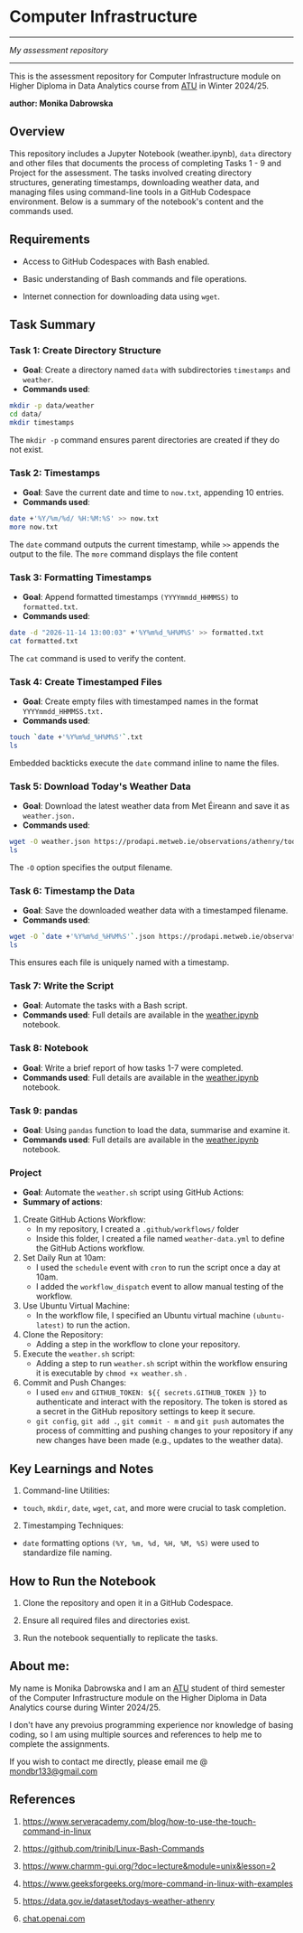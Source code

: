 # Computer Infrastructure

************************
*My assessment repository* 
************************

This is the assessment repository for Computer Infrastructure module on Higher Diploma in Data Analytics course from [ATU](https://www.atu.ie/) in Winter 2024/25. 

**author: Monika Dabrowska**

## Overview

This repository includes a Jupyter Notebook (weather.ipynb), `data` directory and other files that documents the process of completing Tasks 1 - 9 and Project for the assessment. The tasks involved creating directory structures, generating timestamps, downloading weather data, and managing files using command-line tools in a GitHub Codespace environment. Below is a summary of the notebook's content and the commands used.

## Requirements 

- Access to GitHub Codespaces with Bash enabled.

- Basic understanding of Bash commands and file operations.

- Internet connection for downloading data using `wget`.

## Task Summary 
### Task 1: Create Directory Structure
- **Goal**: Create a directory named `data` with subdirectories `timestamps` and `weather`.
- **Commands used**:

```bash
mkdir -p data/weather
cd data/
mkdir timestamps
```

The `mkdir -p` command ensures parent directories are created if they do not exist.

### Task 2: Timestamps
- **Goal**: Save the current date and time to `now.txt`, appending 10 entries.
- **Commands used**:

```bash
date +'%Y/%m/%d/ %H:%M:%S' >> now.txt
more now.txt
```
The `date` command outputs the current timestamp, while `>>` appends the output to the file. The `more` command displays the file content

### Task 3: Formatting Timestamps
- **Goal**: Append formatted timestamps `(YYYYmmdd_HHMMSS)` to `formatted.txt`.
- **Commands used**: 

```bash 
date -d "2026-11-14 13:00:03" +'%Y%m%d_%H%M%S' >> formatted.txt
cat formatted.txt
```
The `cat` command is used to verify the content.

### Task 4: Create Timestamped Files
- **Goal**: Create empty files with timestamped names in the format `YYYYmmdd_HHMMSS.txt.`
- **Commands used**:

```bash
touch `date +'%Y%m%d_%H%M%S'`.txt
ls
```
Embedded backticks execute the `date` command inline to name the files.

### Task 5: Download Today's Weather Data
- **Goal**: Download the latest weather data from Met Éireann and save it as `weather.json.`
- **Commands used**:

```bash
wget -O weather.json https://prodapi.metweb.ie/observations/athenry/today
ls
```
The `-O` option specifies the output filename.

### Task 6: Timestamp the Data
- **Goal**: Save the downloaded weather data with a timestamped filename.
- **Commands used**:

```bash
wget -O `date +'%Y%m%d_%H%M%S'`.json https://prodapi.metweb.ie/observations/athenry/today
ls
```
This ensures each file is uniquely named with a timestamp.


### Task 7: Write the Script
- **Goal**: Automate the tasks with a Bash script.
- **Commands used**: Full details are available in the [weather.ipynb](https://github.com/mondbr/computer_infrastructure/blob/main/weather.ipynb) notebook. 


### Task 8: Notebook
- **Goal**: Write a brief report of how tasks 1-7 were completed.
- **Commands used**: Full details are available in the [weather.ipynb](https://github.com/mondbr/computer_infrastructure/blob/main/weather.ipynb) notebook. 


### Task 9: pandas
- **Goal**: Using `pandas` function to load the data, summarise and examine it. 
- **Commands used**: Full details are available in the [weather.ipynb](https://github.com/mondbr/computer_infrastructure/blob/main/weather.ipynb) notebook.


### Project
- **Goal**: Automate the `weather.sh` script using GitHub Actions:
- **Summary of actions**: 

1. Create GitHub Actions Workflow:
    - In my repository, I created a `.github/workflows/` folder
    - Inside this folder, I created a file named `weather-data.yml` to define the GitHub Actions workflow.
2. Set Daily Run at 10am:
    - I used the `schedule` event with `cron` to run the script once a day at 10am.
    - I added the `workflow_dispatch` event to allow manual testing of the workflow.
3. Use Ubuntu Virtual Machine:
    - In the workflow file, I specified an Ubuntu virtual machine `(ubuntu-latest)` to run the action.
4. Clone the Repository:
    - Adding a step in the workflow to clone your repository. 
5. Execute the `weather.sh` script:
    - Adding a step to run `weather.sh` script within the workflow ensuring it is executable by `chmod +x weather.sh` .
6. Commit and Push Changes:
    - I used `env` and `GITHUB_TOKEN: ${{ secrets.GITHUB_TOKEN }}` to authenticate and interact with the repository. The token is stored as a secret in the GitHub repository settings to keep it secure.
    - `git config`, `git add .`, `git commit - m` and `git push` automates the process of committing and pushing changes to your repository if any new changes have been made (e.g., updates to the weather data).


## Key Learnings and Notes
1. Command-line Utilities:
-  `touch`, `mkdir`, `date`, `wget`, `cat`, and more were crucial to task completion.
2. Timestamping Techniques:
- `date` formatting options `(%Y, %m, %d, %H, %M, %S)` were used to standardize file naming.

## How to Run the Notebook
1. Clone the repository and open it in a GitHub Codespace.

2. Ensure all required files and directories exist.

3. Run the notebook sequentially to replicate the tasks.


## About me: 

My name is Monika Dabrowska and I am an [ATU](https://www.atu.ie/) student of third semester of the Computer Infrastructure module on the Higher Diploma in Data Analytics course during Winter 2024/25.

I don't have any prevoius programming experience nor knowledge of basing coding, so I am using multiple sources and references to help me to complete the assignments. 

If you wish to contact me directly, please email me @ mondbr133@gmail.com

## References

1. https://www.serveracademy.com/blog/how-to-use-the-touch-command-in-linux

2. https://github.com/trinib/Linux-Bash-Commands

3. https://www.charmm-gui.org/?doc=lecture&module=unix&lesson=2

4. https://www.geeksforgeeks.org/more-command-in-linux-with-examples

5. https://data.gov.ie/dataset/todays-weather-athenry

6. [chat.openai.com](https://chatgpt.com/?ref=dotcom)























